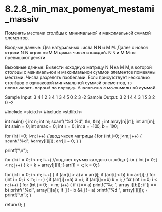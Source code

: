 # 8.2.8_min_max_pomenyat_mestami_massiv

Поменять местами столбцы с минимальной и максимальной суммой элементов.

Входные данные:
Два натуральных числа 
N
N и 
M
M. Далее с новой строки 
N
N строк по 
M
M целых чисел в каждой. 
N
N и 
M
M не превышают десяти.

Выходные данные: 
Вывести исходную матрицу 
N
N на 
M
M, в которой столбцы с минимальной и максимальной суммой элементов поменяны местами. Числа разделять пробелами. Если присутствует несколько столбцов с одинаковой минимальной суммой элементов, то использовать первый по порядку. Аналогично с максимальной суммой.

Sample Input:
3 4
1 2 3 4
1 3 4 5
0 2 3 -2
Sample Output:
3 2 1 4
4 3 1 5
3 2 0 -2

#include <stdio.h>
#include <stdlib.h>

int main() {
  int n;
  int m;
  scanf("%d %d", &n, &m) ;
  int array[n][m];
  int arr[m];
  int smin = 0;
  int smax = 0;
  int k = 0;
  int a = -100, b = 100;

for (int i=0; i<n; i++) //ввод чисел матрицы
{
  for (int j=0; j<m; j++)
  {
    scanf("%d", &array[i][j]);
    arr[j] = 0;
  }
}

printf("\n");

for (int i = 0; i < m; i++) //подсчет суммы каждого столбца
{
  for ( int j = 0; j < n; j++)
  {
    k = k + array[j][i];
  }
  arr[i] = k;
  k = 0;
}

for (int i = 0; i < m; i++)
{
  if (arr[i] > a)
    a = arr[i];
  if (arr[i] < b)
    b = arr[i];
}
for (int i = 0; i < m; i++)
{
  if (arr[i]==a)
    a = i;
  if (arr[i]==b)
    b = i;
}
for (int i = 0; i < n; i++)
{
  for (int j = 0; j < m; j++)
  {
    if (j == a)
      printf("%d ", array[i][b]);
    if (j == b) 
      printf("%d ", array[i][a]);
    if (j != b && j != a)
      printf("%d ", array[i][j]);
  }
  printf("\n");
}

return 0;
}


